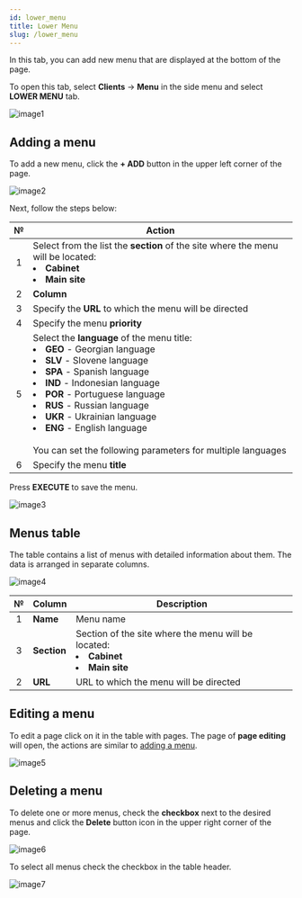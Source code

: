 ```yaml
---
id: lower_menu
title: Lower Menu
slug: /lower_menu
---
```



In this tab, you can add new menu that are displayed at the bottom of the page.

To open this tab, select **Clients** → **Menu** in the side menu and select **LOWER MENU** tab.

![image1](/img/en/clients_menu_lower_menu/image1.png)

## Adding a menu

To add a new menu, click the **+ ADD** button in the upper left corner of the page.

![image2](/img/en/clients_menu_lower_menu/image2.png)

Next, follow the steps below:

|  №  | Action |
| :-: | ------ |
| 1 | Select from the list the **section** of the site where the menu will be located: <li>**Cabinet**</li><li>**Main site**</li> |
| 2 | **Column** |
| 3 | Specify the **URL** to which the menu will be directed |
| 4 | Specify the menu **priority** |
| 5 | Select the **language** of the menu title: <li>**GEO** - Georgian language</li><li>**SLV** - Slovene language</li><li>**SPA** - Spanish language</li><li>**IND** - Indonesian language</li><li>**POR** - Portuguese language</li><li>**RUS** - Russian language</li><li>**UKR** - Ukrainian language</li><li>**ENG** - English language</li> <br/> You can set the following parameters for multiple languages |
| 6 | Specify the menu **title** |

Press **EXECUTE** to save the menu.

![image3](/img/en/clients_menu_lower_menu/image3.png)

## Menus table

The table contains a list of menus with detailed information about them. The data is arranged in separate columns.

![image4](/img/en/clients_menu_lower_menu/image4.png)

|  №  | Column | Description |
| :-: | ------ | ----------- |
| 1 | **Name** | Menu name |
| 3 | **Section** | Section of the site where the menu will be located: <li>**Cabinet**</li><li>**Main site**</li> |
| 2 | **URL** | URL to which the menu will be directed |

## Editing a menu

To edit a page click on it in the table with pages. The page of **page editing** will open, the actions are similar to [adding a menu](#adding-a-menu).

![image5](/img/en/clients_menu_lower_menu/image5.png)

## Deleting a menu

To delete one or more menus, check the **checkbox** next to the desired menus and click the **Delete** button icon in the upper right corner of the page.

![image6](/img/en/clients_menu_lower_menu/image6.png)

To select all menus check the checkbox in the table header.

![image7](/img/en/clients_menu_lower_menu/image7.png)
